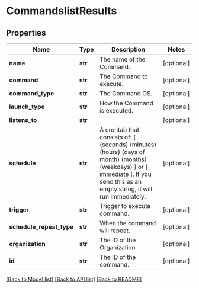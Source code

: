 # CommandslistResults

## Properties
Name | Type | Description | Notes
------------ | ------------- | ------------- | -------------
**name** | **str** | The name of the Command. | [optional] 
**command** | **str** | The Command to execute. | [optional] 
**command_type** | **str** | The Command OS. | [optional] 
**launch_type** | **str** | How the Command is executed. | [optional] 
**listens_to** | **str** |  | [optional] 
**schedule** | **str** | A crontab that consists of: [ (seconds) (minutes) (hours) (days of month) (months) (weekdays) ] or [ immediate ]. If you send this as an empty string, it will run immediately.  | [optional] 
**trigger** | **str** | Trigger to execute command. | [optional] 
**schedule_repeat_type** | **str** | When the command will repeat. | [optional] 
**organization** | **str** | The ID of the Organization. | [optional] 
**id** | **str** | The ID of the command. | [optional] 

[[Back to Model list]](../README.md#documentation-for-models) [[Back to API list]](../README.md#documentation-for-api-endpoints) [[Back to README]](../README.md)



